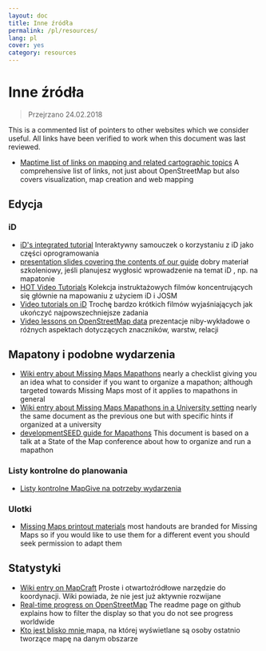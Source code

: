 ```yaml
---
layout: doc
title: Inne źródła
permalink: /pl/resources/
lang: pl
cover: yes
category: resources
---
```


# Inne źródła

> Przejrzano 24.02.2018

This is a commented list of pointers to other websites which we consider useful. All links have been verified to work when this document was last reviewed.

  * [Maptime list of links on mapping and related cartographic topics](http://maptime.io/lessons-resources/) A comprehensive list of links, not just about OpenStreetMap but also covers visualization, map creation and web mapping


## Edycja

### iD

  * [iD's integrated tutorial](http://www.openstreetmap.org/edit?editor=id#walkthrough=true) Interaktywny samouczek o korzystaniu z iD jako części oprogramowania
  * [presentation slides covering the contents of our guide](/files/iD-editor-training.pptx) dobry materiał szkoleniowy, jeśli planujesz wygłosić wprowadzenie na temat iD , np. na mapatonie
  * [HOT Video Tutorials](https://www.youtube.com/playlist?list=PLb9506_-6FMHULD9iDUAh-4qpxKdVspnD) Kolekcja instruktażowych filmów koncentrujących się głównie na mapowaniu z użyciem iD i JOSM
  * [Video tutorials on iD](https://www.sjtdelfs.de/wordpress/?page_id=84) Trochę bardzo krótkich filmów wyjaśniających jak ukończyć najpowszechniejsze zadania
  * [Video lessons on OpenStreetMap data](https://www.youtube.com/playlist?list=PLqC3rFN6pDezPK0NifkGCSMop3vcXQEEU) prezentacje niby-wykładowe o różnych aspektach dotyczących znaczników, warstw, relacji

## Mapatony i podobne wydarzenia

  * [Wiki entry about Missing Maps Mapathons](http://wiki.openstreetmap.org/wiki/Missing_Maps_mapathons) nearly a checklist giving you an idea what to consider if you want to organize a mapathon; although targeted towards Missing Maps most of it applies to mapathons in general
  * [Wiki entry about Missing Maps Mapathons in a University setting](http://wiki.openstreetmap.org/wiki/Missing_Maps_mapathons:_for_students_and_universities) nearly the same document as the previous one but with specific hints if organized at a university
  * [developmentSEED guide for Mapathons](https://developmentseed.org/blog/2015/06/07/organizing-mapathons/) This document is based on a talk at a State of the Map conference about how to organize and run a mapathon

### Listy kontrolne do planowania

  * [Listy kontrolne MapGive na potrzeby wydarzenia](https://mapgive.state.gov/box/#resources&event-checklist)

### Ulotki 

  * [Missing Maps printout materials](https://drive.google.com/drive/folders/0BwOZ7Miy-DQdZFBGYXJ2QWljLWM) most handouts are branded for Missing Maps so if you would like to use them for a different event you should  seek permission to adapt them

## Statystyki

  * [Wiki entry on MapCraft](https://wiki.openstreetmap.org/wiki/MapCraft) Proste i otwartoźródłowe narzędzie do koordynacji. Wiki powiada, że nie jest już aktywnie rozwijane
  * [Real-time progress on OpenStreetMap](https://github.com/osmlab/show-me-the-way) The readme page on github explains how to filter the display so that you do not see progress worldwide
  * [Kto jest blisko mnie ](http://resultmaps.neis-one.org/oooc) mapa, na której wyświetlane są osoby ostatnio tworzące mapę na danym obszarze
